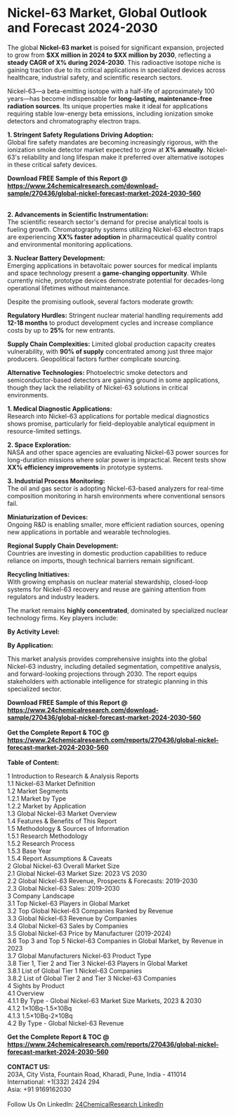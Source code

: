 <h1>Nickel-63 Market, Global Outlook and Forecast 2024-2030</h1><p>The global <strong>Nickel-63 market</strong> is poised for significant expansion, projected to grow from <strong>$XX million in 2024 to $XX million by 2030</strong>, reflecting a <strong>steady CAGR of X% during 2024-2030</strong>. This radioactive isotope niche is gaining traction due to its critical applications in specialized devices across healthcare, industrial safety, and scientific research sectors.</p><p>Nickel-63—a beta-emitting isotope with a half-life of approximately 100 years—has become indispensable for <strong>long-lasting, maintenance-free radiation sources</strong>. Its unique properties make it ideal for applications requiring stable low-energy beta emissions, including ionization smoke detectors and chromatography electron traps.</p><p><strong>1. Stringent Safety Regulations Driving Adoption:</strong><br>
Global fire safety mandates are becoming increasingly rigorous, with the ionization smoke detector market expected to grow at <strong>X% annually</strong>. Nickel-63's reliability and long lifespan make it preferred over alternative isotopes in these critical safety devices.</p><div><b>Download FREE Sample of this Report @ 
            <a href="https://www.24chemicalresearch.com/download-sample/270436/global-nickel-forecast-market-2024-2030-560">
            https://www.24chemicalresearch.com/download-sample/270436/global-nickel-forecast-market-2024-2030-560</a></b></div><br><p><strong>2. Advancements in Scientific Instrumentation:</strong><br>
The scientific research sector's demand for precise analytical tools is fueling growth. Chromatography systems utilizing Nickel-63 electron traps are experiencing <strong>XX% faster adoption</strong> in pharmaceutical quality control and environmental monitoring applications.</p><p><strong>3. Nuclear Battery Development:</strong><br>
Emerging applications in betavoltaic power sources for medical implants and space technology present a <strong>game-changing opportunity</strong>. While currently niche, prototype devices demonstrate potential for decades-long operational lifetimes without maintenance.</p><p>Despite the promising outlook, several factors moderate growth:</p><p><strong>Regulatory Hurdles:</strong> Stringent nuclear material handling requirements add <strong>12-18 months</strong> to product development cycles and increase compliance costs by up to <strong>25%</strong> for new entrants.</p><p><strong>Supply Chain Complexities:</strong> Limited global production capacity creates vulnerability, with <strong>90% of supply</strong> concentrated among just three major producers. Geopolitical factors further complicate sourcing.</p><p><strong>Alternative Technologies:</strong> Photoelectric smoke detectors and semiconductor-based detectors are gaining ground in some applications, though they lack the reliability of Nickel-63 solutions in critical environments.</p><p><strong>1. Medical Diagnostic Applications:</strong><br>
Research into Nickel-63 applications for portable medical diagnostics shows promise, particularly for field-deployable analytical equipment in resource-limited settings.</p><p><strong>2. Space Exploration:</strong><br>
NASA and other space agencies are evaluating Nickel-63 power sources for long-duration missions where solar power is impractical. Recent tests show <strong>XX% efficiency improvements</strong> in prototype systems.</p><p><strong>3. Industrial Process Monitoring:</strong><br>
The oil and gas sector is adopting Nickel-63-based analyzers for real-time composition monitoring in harsh environments where conventional sensors fail.</p><p><strong>Miniaturization of Devices:</strong><br>
	Ongoing R&amp;D is enabling smaller, more efficient radiation sources, opening new applications in portable and wearable technologies.</p><p><strong>Regional Supply Chain Development:</strong><br>
	Countries are investing in domestic production capabilities to reduce reliance on imports, though technical barriers remain significant.</p><p><strong>Recycling Initiatives:</strong><br>
	With growing emphasis on nuclear material stewardship, closed-loop systems for Nickel-63 recovery and reuse are gaining attention from regulators and industry leaders.</p><p>The market remains <strong>highly concentrated</strong>, dominated by specialized nuclear technology firms. Key players include:</p><p><strong>By Activity Level:</strong></p><p><strong>By Application:</strong></p><p>This market analysis provides comprehensive insights into the global Nickel-63 industry, including detailed segmentation, competitive analysis, and forward-looking projections through 2030. The report equips stakeholders with actionable intelligence for strategic planning in this specialized sector.</p><div><b>Download FREE Sample of this Report @ 
            <a href="https://www.24chemicalresearch.com/download-sample/270436/global-nickel-forecast-market-2024-2030-560">
            https://www.24chemicalresearch.com/download-sample/270436/global-nickel-forecast-market-2024-2030-560</a></b></div><br><div><b>Get the Complete Report & TOC @ 
            <a href="https://www.24chemicalresearch.com/reports/270436/global-nickel-forecast-market-2024-2030-560">
            https://www.24chemicalresearch.com/reports/270436/global-nickel-forecast-market-2024-2030-560</a></b></div><br>
            <b>Table of Content:</b><p>1 Introduction to Research & Analysis Reports<br />
    1.1 Nickel-63 Market Definition<br />
    1.2 Market Segments<br />
        1.2.1 Market by Type<br />
        1.2.2 Market by Application<br />
    1.3 Global Nickel-63 Market Overview<br />
    1.4 Features & Benefits of This Report<br />
    1.5 Methodology & Sources of Information<br />
        1.5.1 Research Methodology<br />
        1.5.2 Research Process<br />
        1.5.3 Base Year<br />
        1.5.4 Report Assumptions & Caveats<br />
2 Global Nickel-63 Overall Market Size<br />
    2.1 Global Nickel-63 Market Size: 2023 VS 2030<br />
    2.2 Global Nickel-63 Revenue, Prospects & Forecasts: 2019-2030<br />
    2.3 Global Nickel-63 Sales: 2019-2030<br />
3 Company Landscape<br />
    3.1 Top Nickel-63 Players in Global Market<br />
    3.2 Top Global Nickel-63 Companies Ranked by Revenue<br />
    3.3 Global Nickel-63 Revenue by Companies<br />
    3.4 Global Nickel-63 Sales by Companies<br />
    3.5 Global Nickel-63 Price by Manufacturer (2019-2024)<br />
    3.6 Top 3 and Top 5 Nickel-63 Companies in Global Market, by Revenue in 2023<br />
    3.7 Global Manufacturers Nickel-63 Product Type<br />
    3.8 Tier 1, Tier 2 and Tier 3 Nickel-63 Players in Global Market<br />
        3.8.1 List of Global Tier 1 Nickel-63 Companies<br />
        3.8.2 List of Global Tier 2 and Tier 3 Nickel-63 Companies<br />
4 Sights by Product<br />
    4.1 Overview<br />
        4.1.1 By Type - Global Nickel-63 Market Size Markets, 2023 & 2030<br />
        4.1.2 1&times;10Bq-1.5&times;10Bq<br />
        4.1.3 1.5&times;10Bq-2&times;10Bq<br />
    4.2 By Type - Global Nickel-63 Revenue </p><div><b>Get the Complete Report & TOC @ 
            <a href="https://www.24chemicalresearch.com/reports/270436/global-nickel-forecast-market-2024-2030-560">
            https://www.24chemicalresearch.com/reports/270436/global-nickel-forecast-market-2024-2030-560</a></b></div><br><b>CONTACT US:</b><br>
            203A, City Vista, Fountain Road, Kharadi, Pune, India - 411014<br>
            International: +1(332) 2424 294<br>
            Asia: +91 9169162030 <br><br>
            Follow Us On LinkedIn: <a href="https://www.linkedin.com/company/24chemicalresearch/">24ChemicalResearch LinkedIn</a>